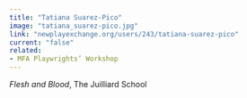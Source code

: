 ```yaml
---
title: "Tatiana Suarez-Pico"
image: "tatiana_suarez-pico.jpg"
link: "newplayexchange.org/users/243/tatiana-suarez-pico"
current: "false"
related:
- MFA Playwrights’ Workshop
---
```


*Flesh and Blood*, The Juilliard School

